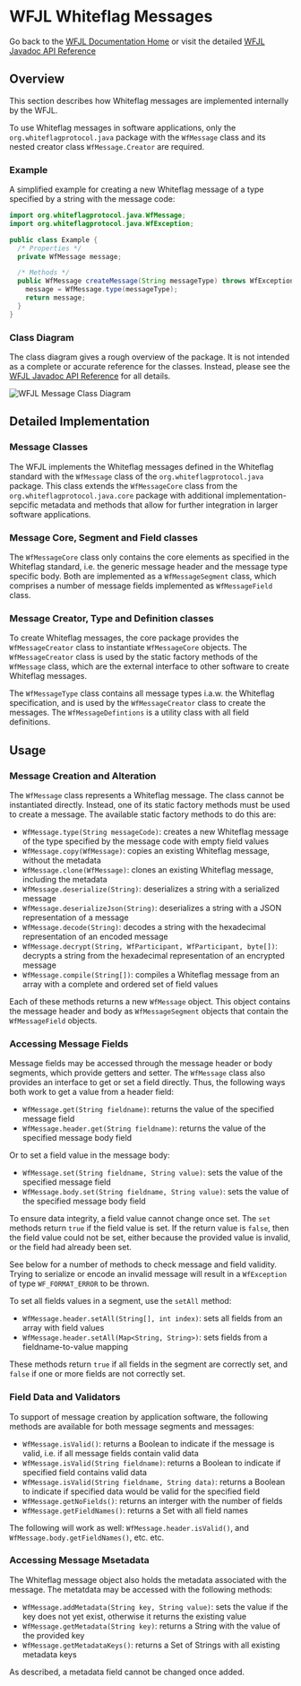 # WFJL Whiteflag Messages

Go back to the [WFJL Documentation Home](../index.md) or visit
the detailed [WFJL Javadoc API Reference](../javadoc)

## Overview

This section describes how Whiteflag messages are implemented internally
by the WFJL.

To use Whiteflag messages in software applications, only the
`org.whiteflagprotocol.java` package with the `WfMessage` class and its nested
creator class `WfMessage.Creator` are required.

### Example

A simplified example for creating a new Whiteflag message of a type specified
by a string with the message code:

```java
import org.whiteflagprotocol.java.WfMessage;
import org.whiteflagprotocol.java.WfException;

public class Example {
  /* Properties */
  private WfMessage message;

  /* Methods */
  public WfMessage createMessage(String messageType) throws WfException {
    message = WfMessage.type(messageType);
    return message;
  }
}
```

### Class Diagram

The class diagram gives a rough overview of the package. It is not intended as
a complete or accurate reference for the classes. Instead, please see the
[WFJL Javadoc API Reference](../javadoc) for all details.

![WFJL Message Class Diagram](../uml/messages.png)

## Detailed Implementation

### Message Classes

The WFJL implements the Whiteflag messages defined in the Whiteflag standard
with the `WfMessage` class of the `org.whiteflagprotocol.java` package. This class
extends the `WfMessageCore` class from the `org.whiteflagprotocol.java.core`
package with additional implementation-sepcific metadata and methods that allow
for further integration in larger software applications.

### Message Core, Segment and Field classes

The `WfMessageCore` class only contains the core elements as specified in the
Whiteflag standard, i.e. the generic message header and the message type
specific body. Both are implemented as a `WfMessageSegment` class, which
comprises a number of message fields implemented as `WfMessageField` class.

### Message Creator, Type and Definition classes

To create Whiteflag messages, the core package provides the `WfMessageCreator`
class to instantiate `WfMessageCore` objects. The `WfMessageCreator` class is
used by the static factory methods of the `WfMessage` class, which are the
external interface to other software to create Whiteflag messages.

The `WfMessageType` class contains all message types i.a.w. the Whiteflag
specification, and is used by the `WfMessageCreator` class to create the
messages. The `WfMessageDefintions` is a utility class with all field
definitions.

## Usage

### Message Creation and Alteration

The `WfMessage` class represents a Whiteflag message. The class cannot be
instantiated directly. Instead, one of its static factory methods must be used
to create a message. The available static factory methods to do this are:

* `WfMessage.type(String messageCode)`: creates a new Whiteflag message of the type specified by the message code with empty field values
* `WfMessage.copy(WfMessage)`: copies an existing Whiteflag message, without the metadata
* `WfMessage.clone(WfMessage)`: clones an existing Whiteflag message, including the metadata
* `WfMessage.deserialize(String)`: deserializes a string with a serialized message
* `WfMessage.deserializeJson(String)`: deserializes a string with a JSON representation of a message
* `WfMessage.decode(String)`: decodes a string with the hexadecimal representation of an encoded message
* `WfMessage.decrypt(String, WfParticipant, WfParticipant, byte[])`: decrypts a string from the hexadecimal representation of an encrypted message
* `WfMessage.compile(String[])`: compiles a Whiteflag message from an array with a complete and ordered set of field values

Each of these methods returns a new `WfMessage` object. This object contains
the message header and body as `WfMessageSegment` objects that contain the
`WfMessageField` objects.

### Accessing Message Fields

Message fields may be accessed through the message header or body segments,
which provide getters and setter. The `WfMessage` class also provides an
interface to get or set a field directly. Thus, the following ways both work
to get a value from a header field:

* `WfMessage.get(String fieldname)`: returns the value of the specified message field
* `WfMessage.header.get(String fieldname)`: returns the value of the specified message body field

Or to set a field value in the message body:

* `WfMessage.set(String fieldname, String value)`: sets the value of the specified message field
* `WfMessage.body.set(String fieldname, String value)`: sets the value of the specified message body field

To ensure data integrity, a field value cannot change once set. The `set`
methods return `true` if the field value is set. If the return value is
`false`, then the field value could not be set, either because the provided
value is invalid, or the field had already been set.

See below for a number of methods to check message and field validity. Trying
to serialize or encode an invalid message will result in a `WfException`
of type `WF_FORMAT_ERROR` to be thrown.

To set all fields values in a segment, use the `setAll` method:

* `WfMessage.header.setAll(String[], int index)`: sets all fields from an array with field values
* `WfMessage.header.setAll(Map<String, String>)`: sets fields from a fieldname-to-value mapping

These methods return `true` if all fields in the segment are correctly set,
and `false` if one or more fields are not correctly set.

### Field Data and Validators

To support of message creation by application software, the following methods
are available for both message segments and messages:

* `WfMessage.isValid()`: returns a Boolean to indicate if the message is valid, i.e. if all message fields contain valid data
* `WfMessage.isValid(String fieldname)`: returns a Boolean to indicate if specified field contains valid data
* `WfMessage.isValid(String fieldname, String data)`: returns a Boolean to indicate if specified data would be valid for the specified field
* `WfMessage.getNoFields()`: returns an interger with the number of fields
* `WfMessage.getFieldNames()`: returns a Set with all field names

The following will work as well: `WfMessage.header.isValid()`, and
`WfMessage.body.getFieldNames()`, etc. etc.

### Accessing Message Msetadata

The Whiteflag message object also holds the metadata associated with the
message. The metatdata may be accessed with the following methods:

* `WfMessage.addMetadata(String key, String value)`: sets the value if the key does not yet exist, otherwise it returns the existing value
* `WfMessage.getMetadata(String key)`: returns a String with the value of the provided key
* `WfMessage.getMetadataKeys()`: returns a Set of Strings with all existing metadata keys

As described, a metadata field cannot be changed once added.
